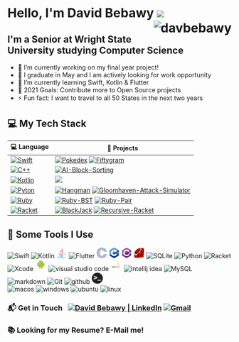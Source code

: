 # Hello, I'm David Bebawy <img src="https://github.com/blackcater/blackcater/raw/master/images/Hi.gif" height="32"/> <img align="right" src="https://komarev.com/ghpvc/?username=davbebawy&label=Profile%20views&color=0e75b6&style=flat" alt="davbebawy"/> </p>

## I'm a Senior at Wright State University studying Computer Science
- 🔭 I’m currently working on my final year project!
- 🔮 I graduate in May and I am actively looking for work opportunity
- 🌱 I’m currently learning Swift, Kotlin & Flutter
- 🥅 2021 Goals: Contribute more to Open Source projects
- ⚡ Fun fact: I want to travel to all 50 States in the next two years 

## 💻 My Tech Stack
<!-- START OF PROFILE STACK, DO NOT REMOVE -->
| 💻 **Language** | 🚀 **Projects** |
|-|-|
| [![Swift](https://img.shields.io/badge/swift-%23FA7343.svg?&style=for-the-badge&logo=swift&logoColor=white)]() | [![Pokedex](https://img.shields.io/static/v1?label=Pokedex&message=%20&color=000605&logo=github&logoColor=white&labelColor=000605)](https://github.com/DavBebawy/Pokedex) [![Fiftygram](https://img.shields.io/static/v1?label=Fiftygram&message=%20&color=000605&logo=github&logoColor=white&labelColor=000605)](https://github.com/DavBebawy/Fiftygram) |
| [![C++](https://img.shields.io/badge/c++%20-%2300599C.svg?&style=for-the-badge&logo=c%2B%2B&ogoColor=white)]() | [![AI-Block-Sorting](https://img.shields.io/static/v1?label=AI-Block-Sorting&message=%20&color=000605&logo=github&logoColor=white&labelColor=000605)](https://github.com/DavBebawy/School-Projects/tree/master/AI-Block-Sorting)|
| [![Kotlin](https://img.shields.io/badge/kotlin-%230095D5.svg?&style=for-the-badge&logo=kotlin&logoColor=white)]() | [![  ](https://img.shields.io/static/v1?label=in%20development&message=%20&color=000605&labelColor=000605)]() |
| [![Pyton](https://img.shields.io/badge/python%20-%2314354C.svg?&style=for-the-badge&logo=python&logoColor=white)]() | [![Hangman](https://img.shields.io/static/v1?label=Hangman&message=%20&color=000605&logo=github&logoColor=white&labelColor=000605)](https://github.com/DavBebawy/School-Projects/tree/master/Hangman) [![Gloomhaven-Attack-Simulator](https://img.shields.io/static/v1?label=Gloomhaven-Attack-Simulator&message=%20&color=000605&logo=github&logoColor=white&labelColor=000605)](https://github.com/DavBebawy/School-Projects/tree/master/Gloomhaven-Attack-Simulator) |
| [![Ruby](https://img.shields.io/badge/ruby-%23CC342D.svg?&style=for-the-badge&logo=ruby&logoColor=white)]() | [![Ruby-BST](https://img.shields.io/static/v1?label=Ruby-BST&message=%20&color=000605&logo=github&logoColor=white&labelColor=000605)](https://github.com/DavBebawy/School-Projects/tree/master/Ruby-BST) [![Ruby-Pair](https://img.shields.io/static/v1?label=Ruby-Pair&message=%20&color=000605&logo=github&logoColor=white&labelColor=000605)](https://github.com/DavBebawy/School-Projects/tree/master/Ruby-Pair)  |
| [![Racket](https://img.shields.io/static/v1?style=for-the-badge&message=Racket&color=9F1D20&logo=Racket&logoColor=FFFFFF&label=)]() |[![BlackJack](https://img.shields.io/static/v1?label=BlackJack&message=%20&color=000605&logo=github&logoColor=white&labelColor=000605)](https://github.com/DavBebawy/School-Projects/tree/master/BlackJack) [![Recursive-Racket](https://img.shields.io/static/v1?label=Recursive-Racket&message=%20&color=000605&logo=github&logoColor=white&labelColor=000605)](https://github.com/DavBebawy/School-Projects/tree/master/Recursive-Racket) |

## 🚀 Some Tools I Use

<img alt="Swift" width="24px" src="https://developer.apple.com/assets/elements/icons/swift/swift-64x64_2x.png"/> <img alt="Kotlin" width="24px" src="https://www.vectorlogo.zone/logos/kotlinlang/kotlinlang-icon.svg" /> <img alt="Java" width="24px" src="https://raw.githubusercontent.com/devicons/devicon/master/icons/java/java-original.svg"/> <img alt="Flutter" width="24px" src="https://www.vectorlogo.zone/logos/flutterio/flutterio-icon.svg"/> <img alt="C" width="24px" src="https://raw.githubusercontent.com/devicons/devicon/master/icons/c/c-original.svg"/> <img alt="C++" width="24px" src="https://raw.githubusercontent.com/devicons/devicon/master/icons/cplusplus/cplusplus-original.svg"/> <img alt="C#" width="24px" src="https://raw.githubusercontent.com/devicons/devicon/master/icons/csharp/csharp-original.svg"/> <img alt="Ruby" width="24px" src="https://raw.githubusercontent.com/devicons/devicon/master/icons/ruby/ruby-original.svg"/> <img alt="SQLite" width="24px" src="https://www.vectorlogo.zone/logos/sqlite/sqlite-icon.svg"/> <img alt="Python" width="26px" src="https://img.icons8.com/color/226/000000/python.png"> <img alt="Racket" width="24px" src="https://racket-lang.org/img/racket-logo.svg"/> <br>
<img alt="Xcode" width="26px" src="https://developer.apple.com/design/human-interface-guidelines/macos/images/app-icon-realistic-materials_2x.png"/> <img alt="Android Studio" width="26px" src="https://raw.githubusercontent.com/devicons/devicon/master/icons/android/android-original-wordmark.svg"/> <img alt="visual studio code" width="26px" src="https://img.icons8.com/fluent/226/000000/visual-studio-code-2019.png" /> <img alt="MySQL" width="26px" src="https://raw.githubusercontent.com/github/explore/80688e429a7d4ef2fca1e82350fe8e3517d3494d/topics/mysql/mysql.png"> <img alt="intellij idea" width="26px" src="https://img.icons8.com/color/226/000000/intellij-idea.png" /> <img alt="MySQL" width="26px" src="https://datarebellion.com/wp-content/uploads/2018/04/anaconda-logo-300x300.png"> <img alt="markdown" width="26px" src="https://img.icons8.com/ios-filled/100/000000/markdown.png"> <img alt="Git" width="26px" src="https://img.icons8.com/color/226/000000/git.png"> <img alt="github" width="26px" src="https://img.icons8.com/ios-glyphs/226/000000/github.png"> <img alt="terminal" width="26px" src="https://raw.githubusercontent.com/github/explore/80688e429a7d4ef2fca1e82350fe8e3517d3494d/topics/terminal/terminal.png"> <br />
<img alt="macos" width="26px" src="https://img.icons8.com/officel/160/000000/mac-logo.png"> <img alt="windows" width="26px" src="https://img.icons8.com/color/226/000000/windows-10.png"> <img alt="ubuntu" width="26px" src="https://img.icons8.com/color/96/000000/ubuntu--v1.png"> <img alt="linux" width="26px" src="https://img.icons8.com/color/96/000000/linux.png"> <br />
### 📬 Get in Touch &ensp;[<img alt="David Bebawy | LinkedIn" src="https://img.icons8.com/fluent/21/000000/linkedin.png"/>][linkedin] [<img alt="Gmail"  src="https://img.icons8.com/fluent/20/000000/gmail--v2.png"/>][Gmail]

### 📚 Looking for my Resume? E-Mail me!

[linkedin]: https://www.linkedin.com/in/DBebawy
[gmail]: mailto:davidabebawy@gmail.com